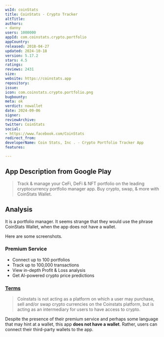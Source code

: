 ```yaml
---
wsId: coinStats
title: CoinStats - Crypto Tracker
altTitle: 
authors:
- danny
users: 1000000
appId: com.coinstats.crypto.portfolio
appCountry: 
released: 2018-04-27
updated: 2024-10-18
version: 5.17.2
stars: 4.5
ratings: 
reviews: 2431
size: 
website: https://coinstats.app
repository: 
issue: 
icon: com.coinstats.crypto.portfolio.png
bugbounty: 
meta: ok
verdict: nowallet
date: 2024-09-06
signer: 
reviewArchive: 
twitter: CoinStats
social:
- https://www.facebook.com/CoinStats
redirect_from: 
developerName: Coin Stats, Inc . - Crypto Portfolio Tracker App
features: 

---
```


## App Description from Google Play

> Track & manage your CeFi, DeFi & NFT portfolio on the leading cryptocurrency portfolio manager app. Buy crypto, swap, & more with CoinStats Wallet.

## Analysis 

It is a portfolio manager. It seems strange that they would use the phrase CoinStats Wallet, when the app does not have a wallet.

Here are some screenshots.

### Premium Service

- Connect up to 100 portfolios
- Track up to 100,000 transactions
- View in-depth Profit & Loss analysis
- Get AI-powered crypto price predictions

### [Terms](https://coinstats.app/terms.html)

> Coinstats is not acting as a platform on which a user may purchase, sell and/or swap crypto currencies on the Coinstats platform, but is acting as an intermediary for users to have access to crypto. 

Despite the presence of their premium service and perhaps some language that may hint at a wallet, this app **does not have a wallet**. Rather, users can connect their third-party wallets to the app.